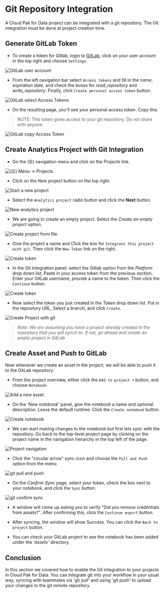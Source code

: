 # Git Repository Integration

A Cloud Pak for Data project can be integrated with a git repository. The Git integration must be done at project creation time.

## Generate GitLab Token

* To create a token for Gitlab, login to [GitLab](https://about.gitlab.com/), click on your user account in the top right and choose `Settings`:

![GitLab user account](../.gitbook/assets/images/git/GitLabUserAccount.png)

* From the left navigation bar select `Access tokens` and fill in the *name*, *expiration date*, and check the boxes for *read_repository* and *write_repository*. Finally, click `Create personal access token` button:

![GitLab select Access Tokens](../.gitbook/assets/images/git/GitLabSelectAccessTokens.png)

* On the resulting page, you'll see your personal access token. Copy this.

> NOTE: This token gives access to your git repository. Do not share with anyone.

![GitLab copy Access Token](../.gitbook/assets/images/git/GitLabCopyToken.png)

## Create Analytics Project with Git Integration

* Go the (☰) navigation menu and click on the *Projects* link.

![(☰) Menu -> Projects](../.gitbook/assets/images/navigation/menu-projects.png)

* Click on the *New project* button on the top right.

![Start a new project](../.gitbook/assets/images/prework/new-project.png)

* Select the `Analytics project` radio button and click the **Next** button.

![New analytics project](../.gitbook/assets/images/prework/new-project-type.png)

* We are going to create an empty project. Select the _*Create an empty project*_ option.

![Create project from file](../.gitbook/assets/images/prework/new-project-empty.png)

* Give the project a name and Click the box for `Integrate this project with git`. Then click the `New Token` link on the right.

![Create token](../.gitbook/assets/images/git/create-git-token.png)

* In the Git Integration panel: select the Gitlab option from the *Platform* drop down list, Paste in your access token from the previous section, Enter your GitLab username, provide a name to the token. Then click the *`Continue`* button.

![Create token](../.gitbook/assets/images/git/create-git-token-details.png)

* Now select the token you just created in the *Token* drop down list. Put in the repository URL, Select a branch, and click `Create`.

![Create Project with git](../.gitbook/assets/images/git/project-new-with-git.png)

> *Note: We are assuming you have a project already created in the repository that you will synch to. If not, go ahead and create an empty project in GitLab*

## Create Asset and Push to GitLab

Now whenever we create an asset in the project, we will be able to push it to the GitLab repository.

* From the project overview, either click the `Add to project +` button, and choose `Notebook`.

![Add a new asset](../.gitbook/assets/images/git/git-new-notebook-asset.png)

* On the *'New notebook'* panel, give the notebook a name and optional description. Leave the default runtime. Click the *`Create notebook`* button.

![Create notebook](../.gitbook/assets/images/git/gitCreateNotebook.png)

* We can start making changes to the notebook but first lets sync with the repository. Go back to the top-level project page by clicking on the project name in the navigation hierarchy in the top left of the page.

![Project navigation](../.gitbook/assets/images/git/git-navigate-project-home.png)

* Click the "circular arrow" sync-icon and choose the `Pull and Push` option from the menu.

![git pull and push](../.gitbook/assets/images/git/gitPullAndPush.png)

* On the *Confirm Sync* page, select your token, check the box next to your notebook, and click the `Sync` button.

![git confirm sync](../.gitbook/assets/images/git/gitConfirmSync.png)

* A window will come up asking you to verify "Did you remove credentials from assets?". After confirming this, click the `Continue export` button.

* After syncing, the window will show Success. You can click the `Back to project` button.

* You can check your GitLab project to see the notebook has been added under the *'assets'* directory.

## Conclusion

In this section we covered how to enable the Git integration to your projects in Cloud Pak for Data. You can integrate git into your workflow in your usual way, syncing with teammates via 'git pull' and using 'git push' to upload your changes to the git remote repository.
